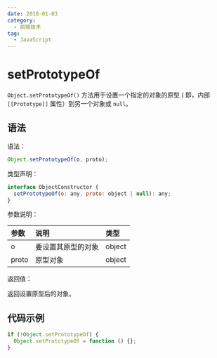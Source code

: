 ```yaml
---
date: 2018-01-03
category:
  - 前端技术
tag:
  - JavaScript
---
```


# setPrototypeOf

`Object.setPrototypeOf()` 方法用于设置一个指定的对象的原型 ( 即，内部 `[[Prototype]]` 属性）到另一个对象或 `null`。

## 语法

语法：

```js
Object.setPrototypeOf(o, proto);
```

类型声明：

```js
interface ObjectConstructor {
  setPrototypeOf(o: any, proto: object | null): any;
}
```

参数说明：

|参数|说明|类型|
|:---|:---|:---|
|o|要设置其原型的对象|object|
|proto|原型对象|object|

返回值：

返回设置原型后的对象。

## 代码示例

```js
if (!Object.setPrototypeOf) {
  Object.setPrototypeOf = function () {};
}
```
